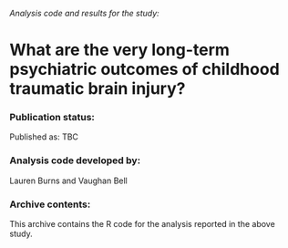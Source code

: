 _Analysis code and results for the study:_

# **What are the very long-term psychiatric outcomes of childhood traumatic brain injury?**



### Publication status:
Published as: TBC

### Analysis code developed by:
Lauren Burns and Vaughan Bell

### Archive contents:
This archive contains the R code for the analysis reported in the above study.
